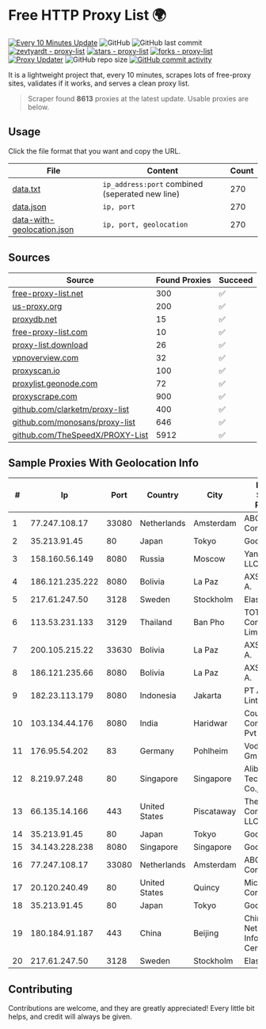 
# Free HTTP Proxy List 🌍

[![Every 10 Minutes Update](https://github.com/mertguvencli/http-proxy-list/actions/workflows/main.yml/badge.svg?branch=main)](https://github.com/mertguvencli/http-proxy-list/actions/workflows/main.yml)
![GitHub](https://img.shields.io/github/license/mertguvencli/http-proxy-list)
![GitHub last commit](https://img.shields.io/github/last-commit/mertguvencli/http-proxy-list)
[![zevtyardt - proxy-list](https://img.shields.io/static/v1?label=zevtyardt&message=proxy-list&color=blue&logo=github)](https://github.com/zevtyardt/proxy-list "Go to GitHub repo")
[![stars - proxy-list](https://img.shields.io/github/stars/zevtyardt/proxy-list?style=social)](https://github.com/zevtyardt/proxy-list)
[![forks - proxy-list](https://img.shields.io/github/forks/zevtyardt/proxy-list?style=social)](https://github.com/zevtyardt/proxy-list)
[![Proxy Updater](https://github.com/zevtyardt/proxy-list/workflows/Proxy%20Updater/badge.svg)](https://github.com/zevtyardt/proxy-list/actions?query=workflow:"Proxy+Updater")
![GitHub repo size](https://img.shields.io/github/repo-size/zevtyardt/proxy-list)
[![GitHub commit activity](https://img.shields.io/github/commit-activity/m/zevtyardt/proxy-list?logo=commits)](https://github.com/zevtyardt/proxy-list/commits/main)

It is a lightweight project that, every 10 minutes, scrapes lots of free-proxy sites, validates if it works, and serves a clean proxy list.

> Scraper found **8613** proxies at the latest update. Usable proxies are below.

## Usage

Click the file format that you want and copy the URL.

|File|Content|Count|
|----|-------|-----|
|[data.txt](https://raw.githubusercontent.com/mertguvencli/http-proxy-list/main/proxy-list/data.txt)|`ip_address:port` combined (seperated new line)|270|
|[data.json](https://raw.githubusercontent.com/mertguvencli/http-proxy-list/main/proxy-list/data.json)|`ip, port`|270|
|[data-with-geolocation.json](https://raw.githubusercontent.com/mertguvencli/http-proxy-list/main/proxy-list/data-with-geolocation.json)|`ip, port, geolocation`|270|

## Sources

|Source|Found Proxies|Succeed|
|------|-------------|-------|
|[free-proxy-list.net](https://free-proxy-list.net)|300|✅|
|[us-proxy.org](https://www.us-proxy.org)|200|✅|
|[proxydb.net](http://proxydb.net)|15|✅|
|[free-proxy-list.com](https://free-proxy-list.com/?page=&port=&type%5B%5D=http&type%5B%5D=https&up_time=0&search=Search)|10|✅|
|[proxy-list.download](https://www.proxy-list.download/HTTP)|26|✅|
|[vpnoverview.com](https://vpnoverview.com/privacy/anonymous-browsing/free-proxy-servers)|32|✅|
|[proxyscan.io](https://www.proxyscan.io)|100|✅|
|[proxylist.geonode.com](https://proxylist.geonode.com/api/proxy-list?limit=300&page=1&sort_by=lastChecked&sort_type=desc&protocols=http,https)|72|✅|
|[proxyscrape.com](https://api.proxyscrape.com/v2/?request=displayproxies&protocol=http&timeout=10000&country=all&ssl=all&anonymity=all)|900|✅|
|[github.com/clarketm/proxy-list](https://raw.githubusercontent.com/clarketm/proxy-list/master/proxy-list-raw.txt)|400|✅|
|[github.com/monosans/proxy-list](https://raw.githubusercontent.com/monosans/proxy-list/main/proxies/http.txt)|646|✅|
|[github.com/TheSpeedX/PROXY-List](https://raw.githubusercontent.com/TheSpeedX/PROXY-List/master/http.txt)|5912|✅|


## Sample Proxies With Geolocation Info

|#|Ip|Port|Country|City|Internet Service Provider|
|-|--|----|-------|----|-------------------------|
|1|77.247.108.17|33080|Netherlands|Amsterdam|ABC Consultancy|
|2|35.213.91.45|80|Japan|Tokyo|Google LLC|
|3|158.160.56.149|8080|Russia|Moscow|Yandex.Cloud LLC|
|4|186.121.235.222|8080|Bolivia|La Paz|AXS Bolivia S. A.|
|5|217.61.247.50|3128|Sweden|Stockholm|Elastx AB|
|6|113.53.231.133|3129|Thailand|Ban Pho|TOT Public Company Limited|
|7|200.105.215.22|33630|Bolivia|La Paz|AXS Bolivia S. A.|
|8|186.121.235.66|8080|Bolivia|La Paz|AXS Bolivia S. A.|
|9|182.23.113.179|8080|Indonesia|Jakarta|PT Aplikanusa Lintasarta|
|10|103.134.44.176|8080|India|Haridwar|Countrylink Communiction Pvt Ltd|
|11|176.95.54.202|83|Germany|Pohlheim|Vodafone GmbH|
|12|8.219.97.248|80|Singapore|Singapore|Alibaba (US) Technology Co., Ltd.|
|13|66.135.14.166|443|United States|Piscataway|The Constant Company, LLC|
|14|35.213.91.45|80|Japan|Tokyo|Google LLC|
|15|34.143.228.238|8080|Singapore|Singapore|Google LLC|
|16|77.247.108.17|33080|Netherlands|Amsterdam|ABC Consultancy|
|17|20.120.240.49|80|United States|Quincy|Microsoft Corporation|
|18|35.213.91.45|80|Japan|Tokyo|Google LLC|
|19|180.184.91.187|443|China|Beijing|China Internet Network Information Center|
|20|217.61.247.50|3128|Sweden|Stockholm|Elastx AB|



## Contributing

Contributions are welcome, and they are greatly appreciated! Every
little bit helps, and credit will always be given.

